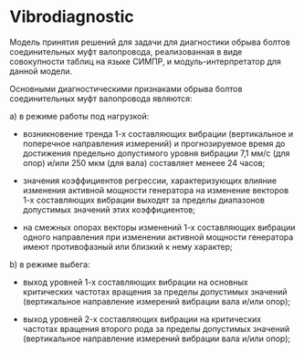 # Vibrodiagnostic
 
Модель принятия решений для задачи для диагностики обрыва болтов соединительных муфт валопровода, реализованная в виде совокупности таблиц на языке СИМПР, и модуль-интерпретатор для данной модели.

Основными диагностическими признаками обрыва болтов соединительных муфт валопровода являются:

a) в режиме работы под нагрузкой:

- возникновение тренда 1-х составляющих вибрации (вертикальное и поперечное направления измерений) и прогнозируемое время до достижения предельно допустимого уровня вибрации 7,1 мм/с (для опор) и/или 250 мкм (для вала) составляет менеее 24 часов;

- значения коэффициентов регрессии, характеризующих влияние изменения активной мощности генератора на изменение векторов 1-х составляющих вибрации выходят за пределы диапазонов допустимых значений этих коэффициентов;

- на смежных опорах векторы изменений 1-х составляющих вибрации одного направления при изменении активной мощности генератора имеют противофазный или близкий к нему характер;

b) в режиме выбега:

- выход уровней 1-х составляющих вибрации на основных критических частотах вращения за пределы допустимых значений (вертикальное направление измерений вибрации вала и/или опор);

- выход уровней 2-х составляющих вибрации на критических частотах вращения второго рода за пределы допустимых значений (вертикальное направление измерений вибрации вала и/или опор);

